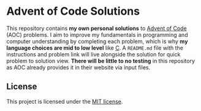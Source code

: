 # Advent of Code Solutions

This repository contains **my own personal solutions** to [Advent of Code](https://adventofcode.com/) (AOC) problems. I aim to improve my fundamentals in programming and computer understanding by completing each problem, which is why **my language choices are mid to low level** like [C](https://www.w3schools.com/c/c_intro.php). A `README.md` file with the instructions and problem link will live alongside the solution for quick problem to solution view. **There will be little to no testing** in this repository as AOC already provides it in their website via input files.

## License

This project is licensed under the [MIT license](./LICENSE).

